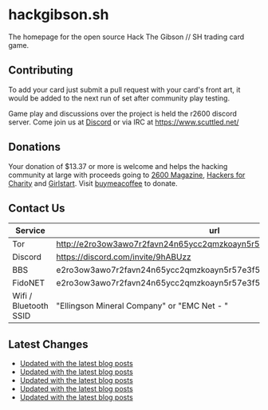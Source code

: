 # hackgibson.sh
The homepage for the open source Hack The Gibson // SH trading card game.


## Contributing

To add your card just submit a pull request with your card's front art, it would be added to the next run of set after community play testing.

Game play and discussions over the project is held the r2600 discord server. Come join us at [Discord](https://discord.com/invite/9hABUzz) or via IRC at https://www.scuttled.net/


## Donations

Your donation of $13.37 or more is welcome and helps the hacking community at large with proceeds going to [2600 Magazine](https://2600.com/), [Hackers for Charity](https://hackersforcharity.org) and [Girlstart](https://girlstart.org).  Visit [buymeacoffee](https://www.buymeacoffee.com/hackgibson.sh) to donate.


## Contact Us

Service | url
-|-
Tor | http://e2ro3ow3awo7r2favn24n65ycc2qmzkoayn5r57e3f56nvjwdcgg32ad.onion
Discord | https://discord.com/invite/9hABUzz
BBS | e2ro3ow3awo7r2favn24n65ycc2qmzkoayn5r57e3f56nvjwdcgg32ad.onion:23
FidoNET | e2ro3ow3awo7r2favn24n65ycc2qmzkoayn5r57e3f56nvjwdcgg32ad.onion:24554
Wifi / Bluetooth SSID | "Ellingson Mineral Company" or "EMC Net - <fidonet address>"

## Latest Changes
<!-- BLOG-POST-LIST:START -->
- [Updated with the latest blog posts](https://github.com/DFW2600/hackgibson.sh/commit/49d13bb6e3db49ef966d4652a9ea1a2e9475486b)
- [Updated with the latest blog posts](https://github.com/DFW2600/hackgibson.sh/commit/2f8a578386415de1a12668e848d7217a89b030a8)
- [Updated with the latest blog posts](https://github.com/DFW2600/hackgibson.sh/commit/04e8fad073e09a8102cc823d402ca4666804ed31)
- [Updated with the latest blog posts](https://github.com/DFW2600/hackgibson.sh/commit/4eb1becd13a0dbeb7de3d9463a56b17bf29e91dc)
- [Updated with the latest blog posts](https://github.com/DFW2600/hackgibson.sh/commit/2d2cc690692de5291e953a3c49c32adabcb39818)
<!-- BLOG-POST-LIST:END -->
